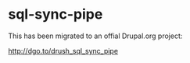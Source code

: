 sql-sync-pipe
=============

This has been migrated to an offial Drupal.org project:

http://dgo.to/drush_sql_sync_pipe
